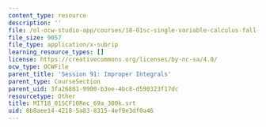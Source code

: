 ```yaml
---
content_type: resource
description: ''
file: /ol-ocw-studio-app/courses/18-01sc-single-variable-calculus-fall-2010/8b8aee1442185a8383154ef9e3df0a46_MIT18_01SCF10Rec_69a_300k.vtt
file_size: 9057
file_type: application/x-subrip
learning_resource_types: []
license: https://creativecommons.org/licenses/by-nc-sa/4.0/
ocw_type: OCWFile
parent_title: 'Session 91: Improper Integrals'
parent_type: CourseSection
parent_uid: 3fa26881-9900-b3ee-4bc8-d590323f17dc
resourcetype: Other
title: MIT18_01SCF10Rec_69a_300k.srt
uid: 8b8aee14-4218-5a83-8315-4ef9e3df0a46
---
```

